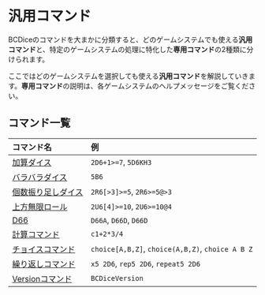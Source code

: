 # 汎用コマンド

BCDiceのコマンドを大まかに分類すると、どのゲームシステムでも使える**汎用コマンド**と、特定のゲームシステムの処理に特化した**専用コマンド**の2種類に分けられます。

ここではどのゲームシステムを選択しても使える**汎用コマンド**を解説していきます。**専用コマンド**の説明は、各ゲームシステムのヘルプメッセージをご覧ください。

## コマンド一覧

| コマンド名 | 例 |
| :----- | :----- |
| [加算ダイス](/command/add_dice.md) | `2D6+1>=7`, `5D6KH3` |
| [バラバラダイス](/command/barabara_dice.md) | `5B6` |
| [個数振り足しダイス](/command/reroll_dice.md) | `2R6[>3]>=5`, `2R6>=5@>3` |
| [上方無限ロール](/command/upper_dice.md) | `2U6[4]>=10`, `2U6>=10@4` |
| [D66](/command/d66_dice.md) | `D66A`, `D66D`, `D66D` |
| [計算コマンド](/command/calc.md) | `c1+2*3/4` |
| [チョイスコマンド](/command/choice.md) | `choice[A,B,Z]`, `choice(A,B,Z)`, `choice A B Z`|
| [繰り返しコマンド](/command/repeat.md) | `x5 2D6`, `rep5 2D6`, `repeat5 2D6` |
| [Versionコマンド](/command/version.md) | `BCDiceVersion` |